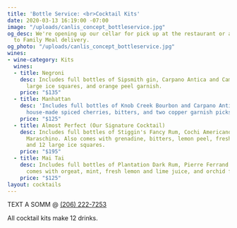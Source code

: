 ```yaml
---
title: 'Bottle Service: <br>Cocktail Kits'
date: 2020-03-13 16:19:00 -07:00
image: "/uploads/canlis_concept_bottleservice.jpg"
og_desc: We're opening up our cellar for pick up at the restaurant or as an add-on
  to Family Meal delivery.
og_photo: "/uploads/canlis_concept_bottleservice.jpg"
wines:
- wine-category: Kits
  wines:
  - title: Negroni
    desc: Includes full bottles of Sipsmith gin, Carpano Antica and Campari with 12
      large ice squares, and orange peel garnish.
    price: "$135"
  - title: Manhattan
    desc: 'Includes full bottles of Knob Creek Bourbon and Carpano Antica, James''
      house-made spiced cherries, bitters, and two copper garnish picks. '
    price: "$125"
  - title: Almost Perfect (Our Signature Cocktail)
    desc: Includes full bottles of Stiggin's Fancy Rum, Cochi Americano, Amaro, and
      Maraschino. Also comes with grenadine, bitters, lemon peel, fresh flower garnish,
      and 12 large ice squares.
    price: "$195"
  - title: Mai Tai
    desc: Includes full bottles of Plantation Dark Rum, Pierre Ferrand Curacao. Also
      comes with orgeat, mint, fresh lemon and lime juice, and orchid flower garnish.
    price: "$125"
layout: cocktails
---
```


<!-- <h2 class="Display2 mb4">We're opening up our cellar for pick up at the restaurant or as an add-on to Family Meal delivery.</h2> -->

<p class="mb1 Caption">TEXT A SOMM @ <a href="sms:+12062227253">(206) 222-7253</a></p>

All cocktail kits make 12 drinks.

<div class="Divider mt2 op30 mb3"></div>



